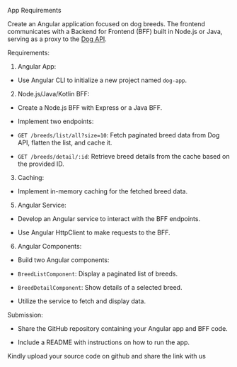 App Requirements

Create an Angular application focused on dog breeds. The frontend communicates with a Backend for Frontend (BFF) built in Node.js or Java, serving as a proxy to the [Dog API](https://dog.ceo/dog-api/documentation/).

Requirements:

1. Angular App:

- Use Angular CLI to initialize a new project named `dog-app`.

2. Node.js/Java/Kotlin BFF:

- Create a Node.js BFF with Express or a Java BFF.

- Implement two endpoints:

- `GET /breeds/list/all?size=10`: Fetch paginated breed data from Dog API, flatten the list, and cache it.

- `GET /breeds/detail/:id`: Retrieve breed details from the cache based on the provided ID.

3. Caching:

- Implement in-memory caching for the fetched breed data.

5. Angular Service:

- Develop an Angular service to interact with the BFF endpoints.

- Use Angular HttpClient to make requests to the BFF.

6. Angular Components:

- Build two Angular components:

- `BreedListComponent`: Display a paginated list of breeds.

- `BreedDetailComponent`: Show details of a selected breed.

- Utilize the service to fetch and display data.

Submission:

- Share the GitHub repository containing your Angular app and BFF code.

- Include a README with instructions on how to run the app.

Kindly upload your source code on github and share the link with us

